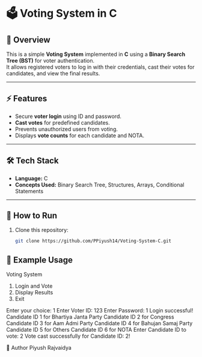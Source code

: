 # 🗳 Voting System in C  

## 📌 Overview  
This is a simple **Voting System** implemented in **C** using a **Binary Search Tree (BST)** for voter authentication.  
It allows registered voters to log in with their credentials, cast their votes for candidates, and view the final results.  

---

## ⚡ Features  
- Secure **voter login** using ID and password.  
- **Cast votes** for predefined candidates.  
- Prevents unauthorized users from voting.  
- Displays **vote counts** for each candidate and NOTA.  

---

## 🛠 Tech Stack  
- **Language:** C  
- **Concepts Used:** Binary Search Tree, Structures, Arrays, Conditional Statements  

---

## 🚀 How to Run  
1. Clone this repository:  
   ```bash
   git clone https://github.com/PPiyush14/Voting-System-C.git

## 📸 Example Usage  

Voting System
1. Login and Vote
2. Display Results
3. Exit

Enter your choice: 1
Enter Voter ID: 123
Enter Password: 1
Login successful!
Candidate ID 1 for Bhartiya Janta Party
Candidate ID 2 for Congress
Candidate ID 3 for Aam Admi Party
Candidate ID 4 for Bahujan Samaj Party
Candidate ID 5 for Others
Candidate ID 6 for NOTA
Enter Candidate ID to vote: 2
Vote cast successfully for Candidate ID: 2!


📌 Author
 Piyush Rajvaidya
